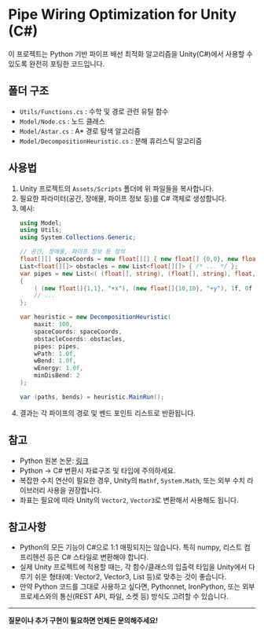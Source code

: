 # Pipe Wiring Optimization for Unity (C#)

이 프로젝트는 Python 기반 파이프 배선 최적화 알고리즘을 Unity(C#)에서 사용할 수 있도록 완전히 포팅한 코드입니다.

## 폴더 구조

- `Utils/Functions.cs` : 수학 및 경로 관련 유틸 함수
- `Model/Node.cs` : 노드 클래스
- `Model/Astar.cs` : A* 경로 탐색 알고리즘
- `Model/DecompositionHeuristic.cs` : 분해 휴리스틱 알고리즘

## 사용법

1. Unity 프로젝트의 `Assets/Scripts` 폴더에 위 파일들을 복사합니다.
2. 필요한 파라미터(공간, 장애물, 파이프 정보 등)를 C# 객체로 생성합니다.
3. 예시:
    ```csharp
    using Model;
    using Utils;
    using System.Collections.Generic;

    // 공간, 장애물, 파이프 정보 등 정의
    float[][] spaceCoords = new float[][] { new float[] {0,0}, new float[] {100,100} };
    List<float[][]> obstacles = new List<float[][]> { /* ... */ };
    var pipes = new List<( (float[], string), (float[], string), float, float )>
    {
        ( (new float[]{1,1}, "+x"), (new float[]{10,10}, "+y"), 1f, 0f ),
        // ...
    };

    var heuristic = new DecompositionHeuristic(
        maxit: 100,
        spaceCoords: spaceCoords,
        obstacleCoords: obstacles,
        pipes: pipes,
        wPath: 1.0f,
        wBend: 1.0f,
        wEnergy: 1.0f,
        minDisBend: 2
    );

    var (paths, bends) = heuristic.MainRun();
    ```
4. 결과는 각 파이프의 경로 및 벤드 포인트 리스트로 반환됩니다.

## 참고

- Python 원본 논문: [링크](https://doi.org/10.1016/j.omega.2022.102659)
- Python → C# 변환시 자료구조 및 타입에 주의하세요.
- 복잡한 수치 연산이 필요한 경우, Unity의 `Mathf`, `System.Math`, 또는 외부 수치 라이브러리 사용을 권장합니다.
- 좌표는 필요에 따라 Unity의 `Vector2`, `Vector3`로 변환해서 사용해도 됩니다.

## 참고사항

- Python의 모든 기능이 C#으로 1:1 매핑되지는 않습니다. 특히 numpy, 리스트 컴프리헨션 등은 C# 스타일로 변환해야 합니다.
- 실제 Unity 프로젝트에 적용할 때는, 각 함수/클래스의 입출력 타입을 Unity에서 다루기 쉬운 형태(예: Vector2, Vector3, List 등)로 맞추는 것이 좋습니다.
- 만약 Python 코드를 그대로 사용하고 싶다면, Pythonnet, IronPython, 또는 외부 프로세스와의 통신(REST API, 파일, 소켓 등) 방식도 고려할 수 있습니다.

---

**질문이나 추가 구현이 필요하면 언제든 문의해주세요!**
